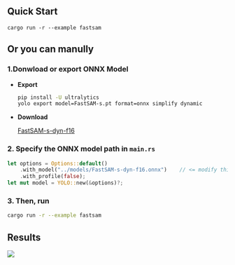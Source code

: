 ## Quick Start

```shell
cargo run -r --example fastsam
```

## Or you can manully


### 1.Donwload or export ONNX Model

- **Export**  

    ```bash
    pip install -U ultralytics
    yolo export model=FastSAM-s.pt format=onnx simplify dynamic
    ```

- **Download**  

    [FastSAM-s-dyn-f16](https://github.com/jamjamjon/assets/releases/download/v0.0.1/FastSAM-s-dyn-f16.onnx)

### 2. Specify the ONNX model path in `main.rs`

```Rust
let options = Options::default()
    .with_model("../models/FastSAM-s-dyn-f16.onnx")    // <= modify this
    .with_profile(false);
let mut model = YOLO::new(&options)?;
```

### 3. Then, run

```bash
cargo run -r --example fastsam
```

## Results

![](./demo.jpg)
